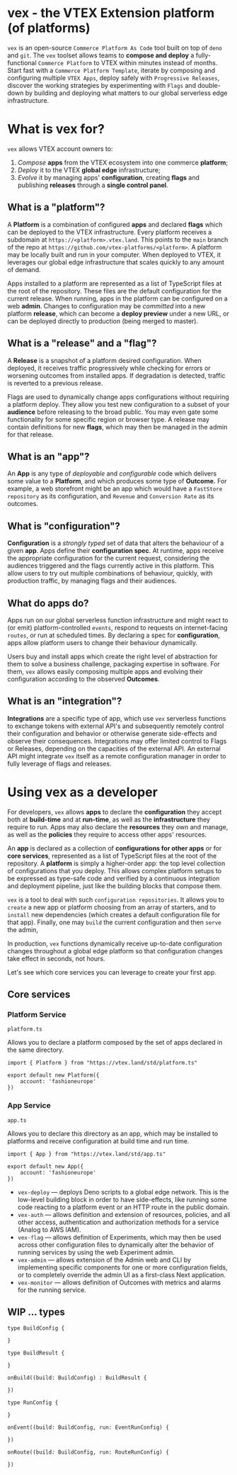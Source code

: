 # vex - the VTEX Extension platform (of platforms)

`vex` is an open-source `Commerce Platform As Code` tool built on top of `deno` and `git`. The `vex` toolset allows teams to **compose and deploy** a fully-functional `Commerce Platform` to VTEX within minutes instead of months. Start fast with a `Commerce Platform Template`, iterate by composing and configuring multiple `VTEX Apps`, deploy safely with `Progressive Releases`, discover the working strategies by experimenting with `Flags` and double-down by building and deploying what matters to our global serverless edge infrastructure.

# What is vex for?

`vex` allows VTEX account owners to:

1. *Compose* **apps** from the VTEX ecosystem into one commerce **platform**;
2. *Deploy* it to the VTEX **global edge** infrastructure;
3. *Evolve* it by managing apps' **configuration**, creating **flags** and publishing **releases** through a **single control panel**.

## What is a "platform"? 

A **Platform** is a combination of configured **apps** and declared **flags** which can be deployed to the VTEX infrastructure. Every platform receives a subdomain at `https://<platform>.vtex.land`. This points to the `main` branch of the repo at `https://github.com/vtex-platforms/<platform>`. A platform may be locally built and run in your computer. When deployed to VTEX, it leverages our global edge infrastructure that scales quickly to any amount of demand. 

Apps installed to a platform are represented as a list of TypeScript files at the root of the repository. These files are the default configuration for the current release. When running, apps in the platform can be configured on a web **admin**. Changes to configuration may be *committed* into a new platform **release**, which can become a **deploy preview** under a new URL, or can be deployed directly to production (being merged to master).

## What is a "release" and a "flag"?

A **Release** is a snapshot of a platform desired configuration. When deployed, it receives traffic progressively while checking for errors or worsening outcomes from installed apps. If degradation is detected, traffic is reverted to a previous release. 

Flags are used to dynamically change apps configurations without requiring a platform deploy. They allow you test new configuration to a subset of your **audience** before releasing to the broad public. You may even gate some functionality for some specific region or browser type. A release may contain definitions for new **flags**, which may then be managed in the admin for that release.

## What is an "app"?

An **App** is any type of _deployable_ and _configurable_ code which delivers some value to a **Platform**, and which produces some type of **Outcome.** For example, a web storefront might be an app which would have a `FastStore repository` as its configuration, and `Revenue` and `Conversion Rate` as its outcomes.

## What is "configuration"?

**Configuration** is a _strongly typed_ set of data that alters the behaviour of a given **app**. Apps define their **configuration spec**. At runtime, apps receive the appropriate configuration for the current request, considering the audiences triggered and the flags currently active in this platform. This allow users to try out multiple combinations of behaviour, quickly, with production traffic, by managing flags and their audiences.

## What do apps do?

Apps run on our global serverless function infrastructure and might react to (or emit) platform-controlled `events`, respond to requests on internet-facing `routes`, or run at scheduled times. By declaring a spec for **configuration**, apps allow platform users to change their behaviour dynamically. 

Users buy and install apps which create the right level of abstraction for them to solve a business challenge, packaging expertise in software. For them, `vex` allows easily composing multiple apps and evolving their configuration according to the observed **Outcomes**.

## What is an "integration"?

**Integrations** are a specific type of app, which use `vex` serverless functions to exchange tokens with external API's and subsequently remotely control their configuration and behavior or otherwise generate side-effects and observe their consequences. Integrations may offer limited control to  Flags or Releases, depending on the capacities of the external API. An external API might integrate `vex` itself as a remote configuration manager in order to fully leverage of flags and releases.

# Using vex as a developer

For developers, `vex` allows **apps** to declare the **configuration** they accept both at **build-time** and at **run-time**, as well as the **infrastructure** they require to run. Apps may also declare the **resources** they own and manage, as well as the **policies** they require to access other apps' resources.

An **app** is declared as a collection of **configurations for other apps** or for **core services**, represented as a list of TypeScript files at the root of the repository. A **platform** is simply a higher-order app: the top level collection of configurations that you deploy. This allows complex platform setups to be expressed as type-safe code and verified by a continuous integration and deployment pipeline, just like the building blocks that compose them. 

`vex` is a tool to deal with such `configuration repositories`. It allows you to `create` a new app or platform choosing from an array of starters, and to `install` new dependencies (which creates a default configuration file for that app). Finally, one may `build` the current configuration and then `serve` the admin, 

In production, `vex` functions dynamically receive up-to-date configuration changes throughout a global edge platform so that configuration changes take effect in seconds, not hours.

Let's see which core services you can leverage to create your first app.

## Core services

### Platform Service
`platform.ts`

Allows you to declare a platform composed by the set of apps declared in the same directory.

```
import { Platform } from "https://vtex.land/std/platform.ts"

export default new Platform({
    account: 'fashioneurope'
})
``` 

### App Service
`app.ts`

Allows you to declare this directory as an app, which may be installed to platforms and receive configuration at build time and run time.
```
import { App } from "https://vtex.land/std/app.ts"

export default new App({
    account: 'fashioneurope'
})
```

- `vex-deploy` — deploys Deno scripts to a global edge network. This is the low-level building block in order to have side-effects, like running some code reacting to a platform event or an HTTP route in the public domain.
- `vex-auth` — allows definition and extension of resources, policies, and all other access, authentication and authorization methods for a service (Analog to AWS IAM).
- `vex-flag` — allows definition of Experiments, which may then be used across other configuration files to dynamically alter the behavior of running services by using the web Experiment admin.
- `vex-admin` — allows extension of the Admin web and CLI by implementing specific components for one or more configuration fields, or to completely override the admin UI as a first-class Next application. 
- `vex-monitor` — allows definition of Outcomes with metrics and alarms for the running service.


## WIP ... types


```
type BuildConfig {

}

type BuildResult {

}

onBuild((build: BuildConfig) : BuildResult {

})

type RunConfig {

}

onEvent((build: BuildConfig, run: EventRunConfig) {
    
})

onRoute((build: BuildConfig, run: RouteRunConfig) {
    
})
```
